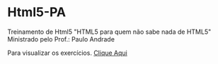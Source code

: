 # Html5-PA
Treinamento de Html5
"HTML5 para quem não sabe nada de HTML5"
Ministrado pelo Prof.: Paulo Andrade

Para visualizar os exercícios. <a href="https://github.com/avalosdev/Html5-PA/tree/master">Clique Aqui</a>
